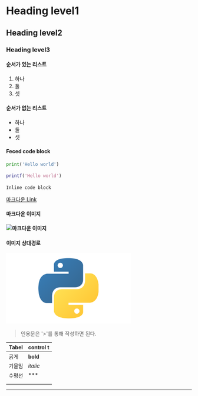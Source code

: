 # Heading level1

## Heading level2

### Heading level3

#### 순서가 있는 리스트

1. 하나
2. 둘
3. 셋

#### 순서가 없는 리스트

- 하나
- 둘
- 셋

#### Feced code block

```python
print('Hello world')
```

```matlab
printf('Hello world')
```

`Inline code block`

[마크다운 Link](https://gist.github.com/ihoneymon/652be052a0727ad59601)

#### 마크다운 이미지

**![마크다운 이미지](https://heropy.blog/css/images/vendor_icons/markdown.png)**

#### 이미지 상대경로

<img src="markdown_grammar_pr.assets/logo-python.png" alt="파이썬 이미지" style="zoom:33%;" />

> 인용문은 '>'를 통해 작성하면 된다.

| Tabel  | control t |
| ------ | --------- |
| 굵게   | **bold**  |
| 기울임 | *italic*  |
| 수평선 | ***       |
|        |           |
|        |           |

***

